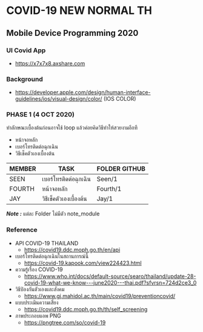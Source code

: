 # COVID-19 NEW NORMAL TH
## Mobile Device Programming 2020
### UI Covid App
- https://x7x7x8.axshare.com
### Background
- https://developer.apple.com/design/human-interface-guidelines/ios/visual-design/color/ (IOS COLOR)
### PHASE 1 (4 OCT 2020)
ทำลักษณะเบื้องต้นก่อนอาจใช้ loop แล้วค่อยคิดวิธีทำให้สวยงามอีกที

- หน้าจอหลัก
- เบอร์โทรติดต่อฉุกเฉิน
- วิธีเช็คตัวเองเบื้องต้น

| MEMBER | TASK | FOLDER GITHUB |
| ----------- | ----------- | ----------- |
| SEEN      | เบอร์โทรติดต่อฉุกเฉิน | Seen/1 |
| FOURTH   | หน้าจอหลัก | Fourth/1 |
| JAY   | วิธีเช็คตัวเองเบื้องต้น | Jay/1 |

***Note :*** แต่ละ Folder ไม่มีตัว note_module 
### Reference
- API COVID-19 THAILAND
    - https://covid19.ddc.moph.go.th/en/api
- เบอร์โทรติดต่อฉุกเฉินในสถานการณ์นี้
    - https://covid-19.kapook.com/view224423.html
- ความรู้เรื่อง COVID-19
    - https://www.who.int/docs/default-source/searo/thailand/update-28-covid-19-what-we-know---june2020---thai.pdf?sfvrsn=724d2ce3_0
- วิธีป้องกันตัวเองและสังคม
    - https://www.gj.mahidol.ac.th/main/covid19/preventioncovid/
- แบบประเมินความเสี่ยง
    - https://covid19.ddc.moph.go.th/th/self_screening
- ภาพประกอบแอพ PNG
    - https://pngtree.com/so/covid-19
